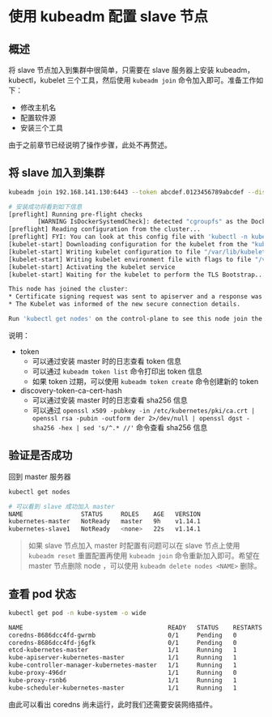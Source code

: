 # 使用 kubeadm 配置 slave 节点

## 概述

将 slave 节点加入到集群中很简单，只需要在 slave 服务器上安装 kubeadm，kubectl，kubelet 三个工具，然后使用 `kubeadm join` 命令加入即可。准备工作如下：

- 修改主机名
- 配置软件源
- 安装三个工具

由于之前章节已经说明了操作步骤，此处不再赘述。

## 将 slave 加入到集群

```bash
kubeadm join 192.168.141.130:6443 --token abcdef.0123456789abcdef --discovery-token-ca-cert-hash sha256:cab7c86212535adde6b8d1c7415e81847715cfc8629bb1d270b601744d662515

# 安装成功将看到如下信息
[preflight] Running pre-flight checks
        [WARNING IsDockerSystemdCheck]: detected "cgroupfs" as the Docker cgroup driver. The recommended driver is "systemd". Please follow the guide at https://kubernetes.io/docs/setup/cri/
[preflight] Reading configuration from the cluster...
[preflight] FYI: You can look at this config file with 'kubectl -n kube-system get cm kubeadm-config -oyaml'
[kubelet-start] Downloading configuration for the kubelet from the "kubelet-config-1.14" ConfigMap in the kube-system namespace
[kubelet-start] Writing kubelet configuration to file "/var/lib/kubelet/config.yaml"
[kubelet-start] Writing kubelet environment file with flags to file "/var/lib/kubelet/kubeadm-flags.env"
[kubelet-start] Activating the kubelet service
[kubelet-start] Waiting for the kubelet to perform the TLS Bootstrap...

This node has joined the cluster:
* Certificate signing request was sent to apiserver and a response was received.
* The Kubelet was informed of the new secure connection details.

Run 'kubectl get nodes' on the control-plane to see this node join the cluster.
```

说明：

- token
  - 可以通过安装 master 时的日志查看 token 信息
  - 可以通过 `kubeadm token list` 命令打印出 token 信息
  - 如果 token 过期，可以使用 `kubeadm token create` 命令创建新的 token
- discovery-token-ca-cert-hash
  - 可以通过安装 master 时的日志查看 sha256 信息
  - 可以通过 `openssl x509 -pubkey -in /etc/kubernetes/pki/ca.crt | openssl rsa -pubin -outform der 2>/dev/null | openssl dgst -sha256 -hex | sed 's/^.* //'` 命令查看 sha256 信息


## 验证是否成功

回到 master 服务器

```bash
kubectl get nodes

# 可以看到 slave 成功加入 master
NAME                STATUS     ROLES    AGE   VERSION
kubernetes-master   NotReady   master   9h    v1.14.1
kubernetes-slave1   NotReady   <none>   22s   v1.14.1
```

> 如果 slave 节点加入 master 时配置有问题可以在 slave 节点上使用 `kubeadm reset` 重置配置再使用 `kubeadm join` 命令重新加入即可。希望在 master 节点删除 node ，可以使用 `kubeadm delete nodes <NAME>` 删除。

## 查看 pod 状态

```bash
kubectl get pod -n kube-system -o wide

NAME                                        READY   STATUS    RESTARTS   AGE   IP                NODE                NOMINATED NODE   READINESS GATES
coredns-8686dcc4fd-gwrmb                    0/1     Pending   0          9h    <none>            <none>              <none>           <none>
coredns-8686dcc4fd-j6gfk                    0/1     Pending   0          9h    <none>            <none>              <none>           <none>
etcd-kubernetes-master                      1/1     Running   1          9h    192.168.141.130   kubernetes-master   <none>           <none>
kube-apiserver-kubernetes-master            1/1     Running   1          9h    192.168.141.130   kubernetes-master   <none>           <none>
kube-controller-manager-kubernetes-master   1/1     Running   1          9h    192.168.141.130   kubernetes-master   <none>           <none>
kube-proxy-496dr                            1/1     Running   0          17m   192.168.141.131   kubernetes-slave1   <none>           <none>
kube-proxy-rsnb6                            1/1     Running   1          9h    192.168.141.130   kubernetes-master   <none>           <none>
kube-scheduler-kubernetes-master            1/1     Running   1          9h    192.168.141.130   kubernetes-master   <none>           <none>
```

由此可以看出 coredns 尚未运行，此时我们还需要安装网络插件。